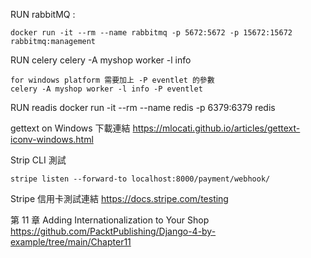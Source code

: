 RUN rabbitMQ :

    docker run -it --rm --name rabbitmq -p 5672:5672 -p 15672:15672 rabbitmq:management

RUN celery
    celery -A myshop worker -l info

    for windows platform 需要加上 -P eventlet 的參數
    celery -A myshop worker -l info -P eventlet


RUN readis
    docker run -it --rm --name redis -p 6379:6379 redis

gettext on Windows 下載連結
https://mlocati.github.io/articles/gettext-iconv-windows.html


Strip CLI 測試

    stripe listen --forward-to localhost:8000/payment/webhook/

Stripe 信用卡測試連結
    https://docs.stripe.com/testing



第 11 章 Adding Internationalization to Your Shop 
    https://github.com/PacktPublishing/Django-4-by-example/tree/main/Chapter11

